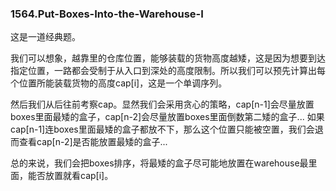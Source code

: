 ### 1564.Put-Boxes-Into-the-Warehouse-I

这是一道经典题。

我们可以想象，越靠里的仓库位置，能够装载的货物高度越矮，这是因为想要到达指定位置，一路都会受制于从入口到深处的高度限制。所以我们可以预先计算出每个位置所能装载货物的高度cap[i]，这是一个单调序列。

然后我们从后往前考察cap。显然我们会采用贪心的策略，cap[n-1]会尽量放置boxes里面最矮的盒子，cap[n-2]会尽量放置boxes里面倒数第二矮的盒子... 如果cap[n-1]连boxes里面最矮的盒子都放不下，那么这个位置只能被空置，我们会退而查看cap[n-2]是否能放置最矮的盒子...

总的来说，我们会把boxes排序，将最矮的盒子尽可能地放置在warehouse最里面，能否放置就看cap[i]。
